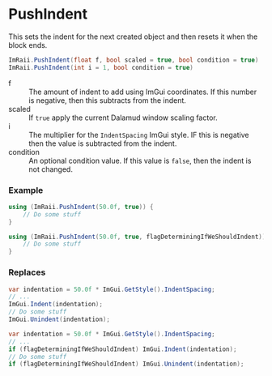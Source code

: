 # PushIndent

This sets the indent for the next created object and then resets it when the
block ends.

```csharp
ImRaii.PushIndent(float f, bool scaled = true, bool condition = true)
ImRaii.PushIndent(int i = 1, bool condition = true)
```

<dl>
    <dt>f</dt>
    <dd>The amount of indent to add using ImGui coordinates. If this number is
    negative, then this subtracts from the indent.</dd>
    <dt>scaled</dt>
    <dd>If <code>true</code> apply the current Dalamud window scaling factor.</dd>
    <dt>i</dt>
    <dd>The multiplier for the <code>IndentSpacing</code> ImGui style. IF this
    is negative then the value is subtracted from the indent.</dd>
    <dt>condition</dt>
    <dd>An optional condition value. If this value is <code>false</code>, then
    the indent is not changed.</dd>
</dl>

### Example

```csharp
using (ImRaii.PushIndent(50.0f, true)) {
    // Do some stuff
}
```

```csharp
using (ImRaii.PushIndent(50.0f, true, flagDeterminingIfWeShouldIndent)) {
    // Do some stuff
}
```

### Replaces

```csharp
var indentation = 50.0f * ImGui.GetStyle().IndentSpacing;
// ...
ImGui.Indent(indentation);
// Do some stuff
ImGui.Unindent(indentation);
```

```csharp
var indentation = 50.0f * ImGui.GetStyle().IndentSpacing;
// ...
if (flagDeterminingIfWeShouldIndent) ImGui.Indent(indentation);
// Do some stuff
if (flagDeterminingIfWeShouldIndent) ImGui.Unindent(indentation);
```
